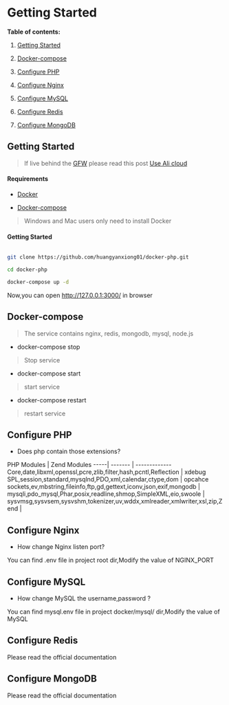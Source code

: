 # Getting Started

**Table of contents:**

1. [Getting Started](#getting-started)

1. [Docker-compose](#docker-compose)

1. [Configure PHP](#configure-php)

1. [Configure Nginx](#configure-nginx)

1. [Configure MySQL](#configure-mysql)

1. [Configure Redis](#configure-redis)

1. [Configure MongoDB](#configure-mongodb)

## Getting Started
>If live behind the [GFW](https://zh.wikipedia.org/zh-hans/%E9%98%B2%E7%81%AB%E9%95%BF%E5%9F%8E) please read this post [Use Ali cloud](http://www.myfreax.com/use-aliyun-mirror-acceleration-on-docker/)


#### Requirements

- [Docker](https://www.docker.com/)

- [Docker-compose](https://github.com/docker/compose/releases)

>Windows and Mac users only need to install Docker

#### Getting Started

```bash

git clone https://github.com/huangyanxiong01/docker-php.git

cd docker-php

docker-compose up -d
```
Now,you can open http://127.0.0.1:3000/ in browser



## Docker-compose

> The service contains nginx, redis, mongodb, mysql, node.js
 
- docker-compose stop

>Stop  service
       
- docker-compose start

>start  service

- docker-compose restart

>restart service


## Configure PHP

- Does php contain those extensions?

PHP Modules | Zend Modules
-----| ------- | -------------
Core,date,libxml,openssl,pcre,zlib,filter,hash,pcntl,Reflection | xdebug
SPL,session,standard,mysqlnd,PDO,xml,calendar,ctype,dom | opcahce
sockets,ev,mbstring,fileinfo,ftp,gd,gettext,iconv,json,exif,mongodb |
mysqli,pdo_mysql,Phar,posix,readline,shmop,SimpleXML,eio,swoole |
sysvmsg,sysvsem,sysvshm,tokenizer,uv,wddx,xmlreader,xmlwriter,xsl,zip,Zend |



## Configure Nginx


- How change Nginx listen port?

You can find .env file in project root dir,Modify the value of NGINX_PORT


## Configure MySQL

- How change MySQL the username,password ?

You can find mysql.env  file in project docker/mysql/ dir,Modify the value of MySQL

## Configure Redis

Please read the official documentation

## Configure MongoDB

Please read the official documentation
